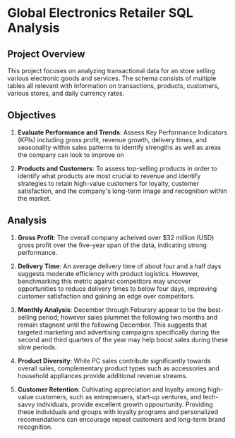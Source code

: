 # **Global Electronics Retailer SQL Analysis**

## **Project Overview**

This project focuses on analyzing transactional data for an store selling various electronic goods and services. The schema consists of multiple tables all relevant with information on transactions, products, customers, various stores, and daily currency rates. 

## **Objectives**

1. **Evaluate Performance and Trends**: Assess Key Performance Indicators (KPIs) including gross profit, revenue growth, delivery times, and seasonality within sales patterns to identify strengths as well as areas the company can look to improve on

2. **Products and Customers**: To assess top-selling products in order to identify what products are most crucial to revenue and identify strategies to retain high-value customers for loyalty, customer satisfaction, and the company's long-term image and recognition within the market. 
   
## **Analysis**

1. **Gross Profit**: The overall company acheived over $32 million (USD) gross profit over the five-year span of the data, indicating strong performance.

2. **Delivery Time**: An average delivery time of about four and a half days suggests moderate efficiency with product logistics. However, benchmarking this metric against competitors may uncover opportunities to reduce delivery times to below four days, improving customer satisfaction and gaining an edge over competitors.

3. **Monthly Analysis**: December through Feburary appear to be the best-selling period; however sales plummet the following two months and remain stagnent until the following December. This suggests that targeted marketing and advertising campaigns specifically during the second and third quarters of the year may help boost sales during these slow periods.

4. **Product Diversity**: While PC sales contribute significantly towards overall sales, complementary product types such as accessories and household appliances provide additional revenue streams. 

5. **Customer Retention**: Cultivating appreciation and loyalty among high-value customers, such as entrepenuers, start-up ventures, and tech-savvy individuals, provide excellent growth oppourtunity. Providing these individuals and groups with loyalty programs and personalized recomendations can encourage repeat customers and long-term brand recognition.
